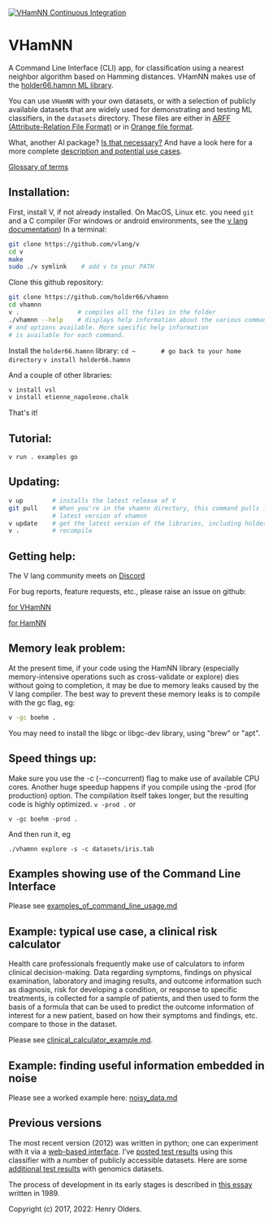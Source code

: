 [![VHamNN Continuous Integration](https://github.com/holder66/VHamNN/actions/workflows/VHamNN%20Continuous%20Integration.yml/badge.svg)](https://github.com/holder66/VHamNN/actions/workflows/VHamNN%20Continuous%20Integration.yml)
# VHamNN
A Command Line Interface (CLI) app, for classification using a nearest neighbor algorithm based on Hamming distances. VHamNN makes use of the [holder66.hamnn ML library](https://github.com/holder66/hamnn).

You can use `VHamNN` with your own datasets, or with a selection of publicly available datasets that are widely used for demonstrating and testing ML classifiers, in the `datasets` directory. These files are either in [ARFF (Attribute-Relation File Format)](https://waikato.github.io/weka-wiki/formats_and_processing/arff_stable/) or in [Orange file format](https://orange3.readthedocs.io/projects/orange-data-mining-library/en/latest/reference/data.io.html).

What, another AI package? [Is that necessary?](https://github.com/holder66/vhamnn/blob/master/AI_for_rest_of_us.md)
And have a look here for a more complete [description and potential use cases](https://github.com/holder66/vhamnn/blob/master/description.md). 

[Glossary of terms](https://github.com/holder66/vhamnn/blob/master/glossary.md)

## Installation:
First, install V, if not already installed. On MacOS, Linux etc. you need `git` and a C compiler (For windows or android environments, see the [v lang documentation](https://github.com/vlang/v/blob/master/doc/docs.md#windows)) In a terminal:
```sh
git clone https://github.com/vlang/v
cd v
make
sudo ./v symlink	# add v to your PATH
```
Clone this github repository:
```sh
git clone https://github.com/holder66/vhamnn
cd vhamnn
v .                # compiles all the files in the folder
./vhamnn --help    # displays help information about the various commands
# and options available. More specific help information
# is available for each command.
```
Install the `holder66.hamnn` library:
`cd ~       # go back to your home directory`
`v install holder66.hamnn`

And a couple of other libraries:
```sh
v install vsl
v install etienne_napoleone.chalk
````

That's it!

## Tutorial:
`v run . examples go`

## Updating:
```sh
v up        # installs the latest release of V
git pull    # When you're in the vhamnn directory, this command pulls in the 
            # latest version of vhamnn
v update    # get the latest version of the libraries, including holder66.hamnn
v .         # recompile
```

## Getting help:
The V lang community meets on [Discord](https://discord.gg/vlang)

For bug reports, feature requests, etc., please raise an issue on github:

[for VHamNN](https://github.com/holder66/vhamnn)

[for HamNN](https://github.com/holder66/hamnn)


## Memory leak problem:

At the present time, if your code using the HamNN library (especially memory-intensive operations such as cross-validate or explore) dies without going to completion, it may be due to memory leaks caused by the V lang compiler. The best way to prevent these memory leaks is to compile with the gc flag, eg:
 ```sh
 v -gc boehm .
 ```
You may need to install the libgc or libgc-dev library, using "brew" or "apt".

## Speed things up:

Make sure you use the -c (--concurrent) flag to make use of available CPU cores.
Another huge speedup happens if you compile using the -prod (for production) option. The compilation itself takes longer, but the resulting code is highly optimized.
`v -prod .` or

`v -gc boehm -prod .`

And then run it, eg 

`./vhamnn explore -s -c datasets/iris.tab`

## Examples showing use of the Command Line Interface
Please see [examples_of_command_line_usage.md](https://github.com/holder66/vhamnn/blob/master/examples_of_command_line_usage.md)

## Example: typical use case, a clinical risk calculator

Health care professionals frequently make use of calculators to inform clinical decision-making. Data regarding symptoms, findings on physical examination, laboratory and imaging results, and outcome information such as diagnosis, risk for developing a condition, or response to specific treatments, is collected for a sample of patients, and then used to form the basis of a formula that can be used to predict the outcome information of interest for a new patient, based on how their symptoms and findings, etc. compare to those in the dataset.

Please see [clinical_calculator_example.md](https://github.com/holder66/vhamnn/blob/master/clinical_calculator_example.md).

## Example: finding useful information embedded in noise

Please see a worked example here: [noisy_data.md](https://github.com/holder66/vhamnn/blob/master/noisy_data.md)




## Previous versions
The most recent version (2012) was written in python; one can experiment with it via a [web-based interface](http://hammingnn.olders.ca). I’ve [posted test results](https://henry.olders.ca/wordpress/?p=613) using this classifier with a number of publicly accessible datasets. Here are some [additional test results](https://henry.olders.ca/wordpress/?p=381) with genomics datasets.

The process of development in its early stages is described in [this essay](https://henry.olders.ca/wordpress/?p=731) written in 1989.



Copyright (c) 2017, 2022: Henry Olders.
